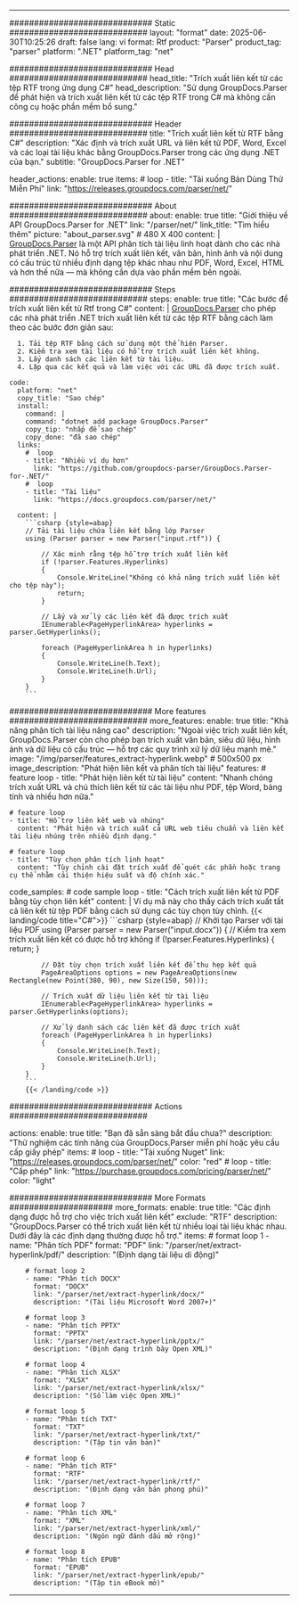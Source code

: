 


---
############################# Static ############################
layout: "format"
date:  2025-06-30T10:25:26
draft: false
lang: vi
format: Rtf
product: "Parser"
product_tag: "parser"
platform: ".NET"
platform_tag: "net"

############################# Head ############################
head_title: "Trích xuất liên kết từ các tệp RTF trong ứng dụng C#"
head_description: "Sử dụng GroupDocs.Parser để phát hiện và trích xuất liên kết từ các tệp RTF trong C# mà không cần công cụ hoặc phần mềm bổ sung."

############################# Header ############################
title: "Trích xuất liên kết từ RTF bằng C#" 
description: "Xác định và trích xuất URL và liên kết từ PDF, Word, Excel và các loại tài liệu khác bằng GroupDocs.Parser trong các ứng dụng .NET của bạn."
subtitle: "GroupDocs.Parser for .NET" 

header_actions:
  enable: true
  items:
    #  loop
    - title: "Tải xuống Bản Dùng Thử Miễn Phí"
      link: "https://releases.groupdocs.com/parser/net/"
      
############################# About ############################
about:
    enable: true
    title: "Giới thiệu về API GroupDocs.Parser for .NET"
    link: "/parser/net/"
    link_title: "Tìm hiểu thêm"
    picture: "about_parser.svg" # 480 X 400
    content: |
       [GroupDocs.Parser](/parser/net/) là một API phân tích tài liệu linh hoạt dành cho các nhà phát triển .NET. Nó hỗ trợ trích xuất liên kết, văn bản, hình ảnh và nội dung có cấu trúc từ nhiều định dạng tệp khác nhau như PDF, Word, Excel, HTML và hơn thế nữa — mà không cần dựa vào phần mềm bên ngoài.

############################# Steps ############################
steps:
    enable: true
    title: "Các bước để trích xuất liên kết từ Rtf trong C#"
    content: |
      [GroupDocs.Parser](/parser/net/) cho phép các nhà phát triển .NET trích xuất liên kết từ các tệp RTF bằng cách làm theo các bước đơn giản sau:
      
      1. Tải tệp RTF bằng cách sử dụng một thể hiện Parser.
      2. Kiểm tra xem tài liệu có hỗ trợ trích xuất liên kết không.
      3. Lấy danh sách các liên kết từ tài liệu.
      4. Lặp qua các kết quả và làm việc với các URL đã được trích xuất.
   
    code:
      platform: "net"
      copy_title: "Sao chép"
      install:
        command: |
        command: "dotnet add package GroupDocs.Parser"
        copy_tip: "nhấp để sao chép"
        copy_done: "đã sao chép"
      links:
        #  loop
        - title: "Nhiều ví dụ hơn"
          link: "https://github.com/groupdocs-parser/GroupDocs.Parser-for-.NET/"
        #  loop
        - title: "Tài liệu"
          link: "https://docs.groupdocs.com/parser/net/"
          
      content: |
        ```csharp {style=abap}
        // Tải tài liệu chứa liên kết bằng lớp Parser
        using (Parser parser = new Parser("input.rtf")) {

            // Xác minh rằng tệp hỗ trợ trích xuất liên kết
            if (!parser.Features.Hyperlinks)
            {
                Console.WriteLine("Không có khả năng trích xuất liên kết cho tệp này");
                return;
            }

            // Lấy và xử lý các liên kết đã được trích xuất
            IEnumerable<PageHyperlinkArea> hyperlinks = parser.GetHyperlinks();

            foreach (PageHyperlinkArea h in hyperlinks)
            {
                Console.WriteLine(h.Text);
                Console.WriteLine(h.Url);
            }
        }
        ```  

############################# More features ############################
more_features:
  enable: true
  title: "Khả năng phân tích tài liệu nâng cao"
  description: "Ngoài việc trích xuất liên kết, GroupDocs.Parser còn cho phép bạn trích xuất văn bản, siêu dữ liệu, hình ảnh và dữ liệu có cấu trúc — hỗ trợ các quy trình xử lý dữ liệu mạnh mẽ."
  image: "/img/parser/features_extract-hyperlink.webp" # 500x500 px
  image_description: "Phát hiện liên kết và phân tích tài liệu"
  features:
    # feature loop
    - title: "Phát hiện liên kết từ tài liệu"
      content: "Nhanh chóng trích xuất URL và chú thích liên kết từ các tài liệu như PDF, tệp Word, bảng tính và nhiều hơn nữa."

    # feature loop
    - title: "Hỗ trợ liên kết web và nhúng"
      content: "Phát hiện và trích xuất cả URL web tiêu chuẩn và liên kết tài liệu nhúng trên nhiều định dạng."

    # feature loop
    - title: "Tùy chọn phân tích linh hoạt"
      content: "Tùy chỉnh cài đặt trích xuất để quét các phần hoặc trang cụ thể nhằm cải thiện hiệu suất và độ chính xác."
      
  code_samples:
    # code sample loop
    - title: "Cách trích xuất liên kết từ PDF bằng tùy chọn liên kết"
      content: |
        Ví dụ mã này cho thấy cách trích xuất tất cả liên kết từ tệp PDF bằng cách sử dụng các tùy chọn tùy chỉnh.
        {{< landing/code title="C#">}}
        ```csharp {style=abap}
        //  Khởi tạo Parser với tài liệu PDF
        using (Parser parser = new Parser("input.docx"))
        {
            // Kiểm tra xem trích xuất liên kết có được hỗ trợ không
            if (!parser.Features.Hyperlinks)
            {
                return;
            }

            // Đặt tùy chọn trích xuất liên kết để thu hẹp kết quả
            PageAreaOptions options = new PageAreaOptions(new Rectangle(new Point(380, 90), new Size(150, 50)));

            // Trích xuất dữ liệu liên kết từ tài liệu
            IEnumerable<PageHyperlinkArea> hyperlinks = parser.GetHyperlinks(options);

            // Xử lý danh sách các liên kết đã được trích xuất
            foreach (PageHyperlinkArea h in hyperlinks)
            {
                Console.WriteLine(h.Text);
                Console.WriteLine(h.Url);
            }
        }
        ```
        {{< /landing/code >}}


############################# Actions ############################

actions:
  enable: true
  title: "Bạn đã sẵn sàng bắt đầu chưa?"
  description: "Thử nghiệm các tính năng của GroupDocs.Parser miễn phí hoặc yêu cầu cấp giấy phép"
  items:
    #  loop
    - title: "Tải xuống Nuget"
      link: "https://releases.groupdocs.com/parser/net/"
      color: "red"
        #  loop
    - title: "Cấp phép"
      link: "https://purchase.groupdocs.com/pricing/parser/net/"
      color: "light"


############################# More Formats #####################
more_formats:
    enable: true
    title: "Các định dạng được hỗ trợ cho việc trích xuất liên kết"
    exclude: "RTF"
    description: "GroupDocs.Parser có thể trích xuất liên kết từ nhiều loại tài liệu khác nhau. Dưới đây là các định dạng thường được hỗ trợ."
    items: 
        # format loop 1
        - name: "Phân tích PDF"
          format: "PDF"
          link: "/parser/net/extract-hyperlink/pdf/"
          description: "(Định dạng tài liệu di động)"
          
        # format loop 2
        - name: "Phân tích DOCX"
          format: "DOCX"
          link: "/parser/net/extract-hyperlink/docx/"
          description: "(Tài liệu Microsoft Word 2007+)"
          
        # format loop 3
        - name: "Phân tích PPTX"
          format: "PPTX"
          link: "/parser/net/extract-hyperlink/pptx/"
          description: "(Định dạng trình bày Open XML)"
          
        # format loop 4
        - name: "Phân tích XLSX"
          format: "XLSX"
          link: "/parser/net/extract-hyperlink/xlsx/"
          description: "(Sổ làm việc Open XML)"
          
        # format loop 5
        - name: "Phân tích TXT"
          format: "TXT"
          link: "/parser/net/extract-hyperlink/txt/"
          description: "(Tập tin văn bản)"
          
        # format loop 6
        - name: "Phân tích RTF"
          format: "RTF"
          link: "/parser/net/extract-hyperlink/rtf/"
          description: "(Định dạng văn bản phong phú)"
          
        # format loop 7
        - name: "Phân tích XML"
          format: "XML"
          link: "/parser/net/extract-hyperlink/xml/"
          description: "(Ngôn ngữ đánh dấu mở rộng)"
          
        # format loop 8
        - name: "Phân tích EPUB"
          format: "EPUB"
          link: "/parser/net/extract-hyperlink/epub/"
          description: "(Tập tin eBook mở)"
         
          

---